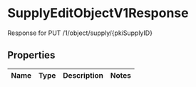 

# SupplyEditObjectV1Response

Response for PUT /1/object/supply/{pkiSupplyID}

## Properties

| Name | Type | Description | Notes |
|------------ | ------------- | ------------- | -------------|



